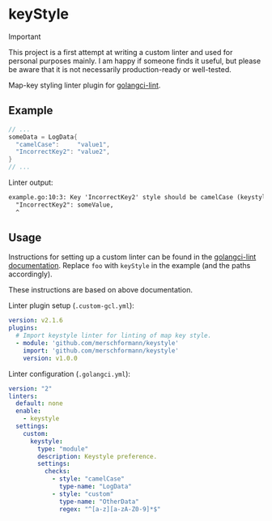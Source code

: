 # keyStyle

> [!IMPORTANT]
> This project is a first attempt at writing a custom linter and used for personal purposes mainly. I am happy if someone finds it useful, but please be aware that it is not necessarily production-ready or well-tested.

Map-key styling linter plugin for [golangci-lint](https://golangci-lint.run/).

## Example

```go
// ...
someData = LogData{
  "camelCase":     "value1",
  "IncorrectKey2": "value2",
}
// ...
```

Linter output:

```txt
example.go:10:3: Key 'IncorrectKey2' style should be camelCase (keystyle)
  "IncorrectKey2": someValue,
  ^
```

## Usage

Instructions for setting up a custom linter can be found in the [golangci-lint documentation](https://golangci-lint.run/plugins/module-plugins/). Replace `foo` with `keyStyle` in the example (and the paths accordingly).

These instructions are based on above documentation.

Linter plugin setup (`.custom-gcl.yml`):

```yaml
version: v2.1.6
plugins:
  # Import keystyle linter for linting of map key style.
  - module: 'github.com/merschformann/keystyle'
    import: 'github.com/merschformann/keystyle'
    version: v1.0.0
```

Linter configuration (`.golangci.yml`):

```yaml
version: "2"
linters:
  default: none
  enable:
    - keystyle
  settings:
    custom:
      keystyle:
        type: "module"
        description: Keystyle preference.
        settings:
          checks:
            - style: "camelCase"
              type-name: "LogData"
            - style: "custom"
              type-name: "OtherData"
              regex: "^[a-z][a-zA-Z0-9]*$"
```
